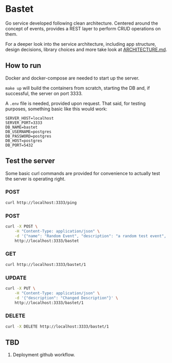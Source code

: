 # Bastet
Go service developed following clean architecture. Centered around the concept of events, provides a REST layer to perform CRUD operations on them.

For a deeper look into the service architecture, including app structure, design decisions, library choices and more take look at [ARCHITECTURE.md](ARCHITECTURE.md).

## How to run
Docker and docker-compose are needed to start up the server.

`make up` will build the containers from scratch, starting the DB and, if successful, the server on port 3333.

A `.env` file is needed, provided upon request. That said, for testing purposes, something basic like this would work:

```
SERVER_HOST=localhost
SERVER_PORT=3333
DB_NAME=bastet
DB_USERNAME=postgres
DB_PASSWORD=postgres
DB_HOST=postgres
DB_PORT=5432
```

## Test the server
Some basic curl commands are provided for convenience to actually test the server is operating right.

### POST
```bash
curl http://localhost:3333/ping
```

### POST
```bash
curl -X POST \
    -H "Content-Type: application/json" \
    -d '{"name": "Random Event", "description": "a random test event", "category": "random", "location": "Buenos Aires", "publisher": "Nico", "lineup": ["Random Artits"], "start_ts": "2023-01-01T18:00:00Z","end_ts": "2023-01-01T21:00:00Z"}' \
    http://localhost:3333/bastet
```

### GET
```bash
curl http://localhost:3333/bastet/1
```

### UPDATE
```bash
curl -X PUT \
    -H "Content-Type: application/json" \
    -d '{"description": "Changed Description"}' \
    http://localhost:3333/bastet/1
```

### DELETE
```bash
curl -X DELETE http://localhost:3333/bastet/1
```

## TBD
1. Deployment github workflow.
